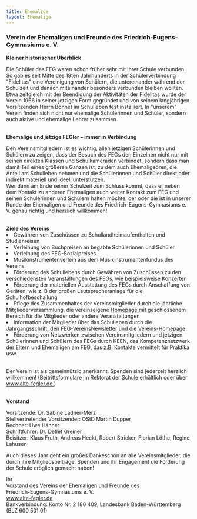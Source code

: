 ```yaml
---
title: Ehemalige
layout: Ehemalige
---
```


<h3>
  Verein der Ehemaligen und Freunde des Friedrich-Eugens-Gymnasiums e. V.
</h3>
<b>
  Kleiner historischer Überblick
</b>
<p>
  Die Schüler des FEG waren schon früher sehr mit ihrer Schule verbunden. So gab es seit Mitte des 19ten Jahrhunderts in der Schülerverbindung "Fidelitas" eine Vereinigung von Schülern, die untereinander während der Schulzeit und danach miteinander besonders verbunden bleiben wollten. 
  <br>
  Etwa zeitgleich mit der Beendigung der Aktivitäten der Fidelitas wurde der Verein 1966 in seiner jetzigen Form gegründet und von seinem langjährigen Vorsitzenden Herrn Bonnet im Schulleben fest installiert. In "unserem" Verein finden sich nicht nur ehemalige Schülerinnen und Schüler, sondern auch aktive und ehemalige Lehrer zusammen.
</p>
<br/>
<b>
  Ehemalige und jetzige FEGler – immer in Verbindung
</b>
<p>
  Den Vereinsmitgliedern ist es wichtig, allen jetzigen Schülerinnen und Schülern zu zeigen, dass der Besuch des FEGs den Einzelnen nicht nur mit seinen direkten Klassen und Schulkameraden verbindet, sondern dass man damit Teil eines größeren Ganzen ist, zu dem auch Ehemaligeören, die Anteil am Schulleben nehmen und die Schülerinnen und Schüler direkt oder indirekt materiell und ideell unterstützen. 
  <br>
  Wer dann am Ende seiner Schulzeit zum Schluss kommt, dass er neben dem Kontakt zu anderen Ehemaligen auch weiter Kontakt zum FEG und seinen Schülerinnen und Schülern halten möchte, der oder die ist in unserer Runde der Ehemaligen und Freunde des Friedrich-Eugens-Gymnasiums e. V. genau richtig und herzlich willkommen!
</p>
<br/>
<b>
  Ziele des Vereins
</b>
<li>
  Gewähren von Zuschüssen zu Schullandheimaufenthalten und Studienreisen
</li>
<li>
  Verleihung von Buchpreisen an begabte Schülerinnen und Schüler
</li>
<li>
  Verleihung des FEG-Sozialpreises
</li>
<li>
  Musikinstrumentenverleih aus dem Musikinstrumentenfundus des Vereins
</li>
<li>
  Förderung des Schullebens durch Gewähren von Zuschüssen zu den verschiedensten Veranstaltungen des FEGs, wie beispielsweise Konzerten
</li>
<li>
  Förderung der materiellen Ausstattung des FEGs durch Anschaffung von Geräten, wie z. B der großen Lautsprecheranlage für die Schulhofbeschallung
</li>
<li>
  Pflege des Zusammenhaltes der Vereinsmitglieder durch die jährliche Mitgliederversammlung, die vereinseigene 
  <a href="http://www.alte-fegler.de">
    <i class="fa fa-external-link">
    </i>
    Homepage
  </a>
  mit geschlossenem Bereich für die Mitglieder oder andere Veranstaltungen
</li>
<li>
  Information der Mitglieder über das Schulleben durch die Jahrgangsschrift, den FEG-VereinsNewsletter und die 
  <a href="http://www.alte-fegler.de">
    <i class="fa fa-external-link">
    </i>
    Vereins-Homepage
  </a>
</li>
<li>
  Förderung von Netzwerken zwischen Vereinsmitgliedern und jetzigen Schülerinnen und Schülern des FEGs durch KEEN, das Kompetenznetzwerk der Eltern und Ehemaligen am FEG, das z.B. Kontakte vermittelt für Praktika usw.
</li>
<br/>
<p>
  Der Verein ist als gemeinnützig anerkannt. Spenden sind jederzeit herzlich willkommen! (Beitrittsformulare im Rektorat der Schule erhältlich oder über 
  <a href="http://www.alte-fegler.de">
    <i class="fa fa-external-link">
    </i>
    www.alte-fegler.de
  </a>
  )
</p>
<br/>
<b>
  Vorstand
</b>
<p>
  Vorsitzende: Dr. Sabine Ladner-Merz 
  <br/>
  Stellvertretender Vorsitzender: OStD Martin Dupper 
  <br/>
  Rechner: Uwe Hähner 
  <br/>
  Schriftführer: Dr. Detlef Greiner 
  <br/>
  Beisitzer: Klaus Fruth, Andreas Heckt, Robert Stricker, Florian Löthe, Regine Lahusen
</p>
<p>
  Auch dieses Jahr geht ein großes Dankeschön an alle Vereinsmitglieder, die durch ihre Mitgliedsbeiträge, Spenden und ihr Engagement die Förderung der Schule eröglich gemacht haben!
</p>
<p>
  Ihr 
  <br/>
  Vorstand des Vereins der Ehemaligen und Freunde des 
  <br/>
  Friedrich-Eugens-Gymnasiums e. V. 
  <br/>
  <a href="http://www.alte-fegler.de">
    <i class="fa fa-external-link">
    </i>
    www.alte-fegler.de
  </a>
  <br/>
  Bankverbindung: Konto Nr. 2 180 409, Landesbank Baden-Württemberg (BLZ 600 501 01)

